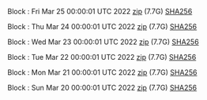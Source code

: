 Block [](https://insight.dash.org/insight/block/): Fri Mar 25 00:00:01 UTC 2022 [zip](https://dash-bootstrap.ams3.digitaloceanspaces.com/mainnet/2022-03-25/bootstrap.dat.zip) (7.7G) [SHA256](https://dash-bootstrap.ams3.digitaloceanspaces.com/mainnet/2022-03-25/sha256.txt)

Block [](https://insight.dash.org/insight/block/): Thu Mar 24 00:00:01 UTC 2022 [zip](https://dash-bootstrap.ams3.digitaloceanspaces.com/mainnet/2022-03-24/bootstrap.dat.zip) (7.7G) [SHA256](https://dash-bootstrap.ams3.digitaloceanspaces.com/mainnet/2022-03-24/sha256.txt)

Block [](https://insight.dash.org/insight/block/): Wed Mar 23 00:00:01 UTC 2022 [zip](https://dash-bootstrap.ams3.digitaloceanspaces.com/mainnet/2022-03-23/bootstrap.dat.zip) (7.7G) [SHA256](https://dash-bootstrap.ams3.digitaloceanspaces.com/mainnet/2022-03-23/sha256.txt)

Block [](https://insight.dash.org/insight/block/): Tue Mar 22 00:00:01 UTC 2022 [zip](https://dash-bootstrap.ams3.digitaloceanspaces.com/mainnet/2022-03-22/bootstrap.dat.zip) (7.7G) [SHA256](https://dash-bootstrap.ams3.digitaloceanspaces.com/mainnet/2022-03-22/sha256.txt)

Block [](https://insight.dash.org/insight/block/): Mon Mar 21 00:00:01 UTC 2022 [zip](https://dash-bootstrap.ams3.digitaloceanspaces.com/mainnet/2022-03-21/bootstrap.dat.zip) (7.7G) [SHA256](https://dash-bootstrap.ams3.digitaloceanspaces.com/mainnet/2022-03-21/sha256.txt)

Block [](https://insight.dash.org/insight/block/): Sun Mar 20 00:00:01 UTC 2022 [zip](https://dash-bootstrap.ams3.digitaloceanspaces.com/mainnet/2022-03-20/bootstrap.dat.zip) (7.7G) [SHA256](https://dash-bootstrap.ams3.digitaloceanspaces.com/mainnet/2022-03-20/sha256.txt)
